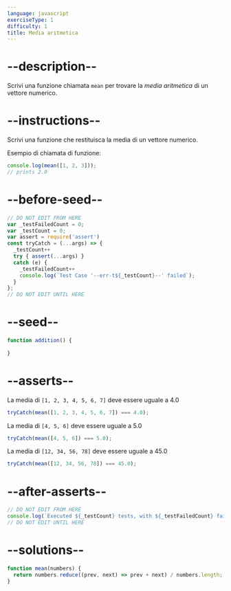 ```yaml
---
language: javascript
exerciseType: 1
difficulty: 1
title: Media aritmetica
---
```


# --description--

Scrivi una funzione chiamata `mean` per trovare la _media aritmetica_ di un vettore numerico.

# --instructions--

Scrivi una funzione che restituisca la media di un vettore numerico.

Esempio di chiamata di funzione:
```javascript
console.log(mean([1, 2, 3]));
// prints 2.0
```

# --before-seed--

```javascript
// DO NOT EDIT FROM HERE
var _testFailedCount = 0;
var _testCount = 0;
var assert = require('assert')
const tryCatch = (...args) => {
  _testCount++
  try { assert(...args) }
  catch (e) {
    _testFailedCount++
    console.log(`Test Case '--err-t${_testCount}--' failed`);
  }
};
// DO NOT EDIT UNTIL HERE
```

# --seed--

```javascript
function addition() {
  
}
```

# --asserts--

La media di `[1, 2, 3, 4, 5, 6, 7]` deve essere uguale a 4.0

```javascript
tryCatch(mean([1, 2, 3, 4, 5, 6, 7]) === 4.0);
```

La media di `[4, 5, 6]` deve essere uguale a 5.0

```javascript
tryCatch(mean([4, 5, 6]) === 5.0);
```

La media di `[12, 34, 56, 78]` deve essere uguale a 45.0

```javascript
tryCatch(mean([12, 34, 56, 78]) === 45.0);
```

# --after-asserts--

```javascript
// DO NOT EDIT FROM HERE 
console.log(`Executed ${_testCount} tests, with ${_testFailedCount} failures`);
// DO NOT EDIT UNTIL HERE
```

# --solutions--

```javascript
function mean(numbers) {
  return numbers.reduce((prev, next) => prev + next) / numbers.length;
}
```
